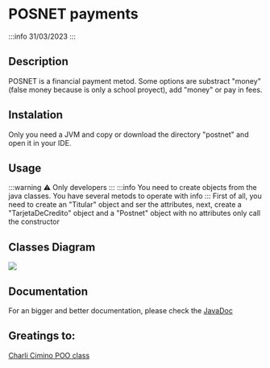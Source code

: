 # POSNET payments
:::info
31/03/2023
:::
## Description
POSNET is a financial payment metod. Some options are substract "money" (false money because is only a school proyect), add "money" or pay in fees.
## Instalation
Only you need a JVM and copy or download the directory "postnet" and open it in your IDE.

## Usage 
:::warning
:warning: Only developers
:::
:::info
You need to create objects from the java classes. You have several metods to operate with info
:::
First of all, you need to create an "Titular" object and ser the attributes, next, create a "TarjetaDeCredito" object and a "Postnet" object with no attributes only call the constructor

## Classes Diagram
![](https://i.imgur.com/gOgu30U.jpg)

## Documentation
For an bigger and better documentation, please check the [JavaDoc](https://acoexo.github.io/PostnetJDoc/)

## Greatings to:
[Charli Cimino POO class](https://www.youtube.com/watch?v=g_ZINDMzi3c) 
